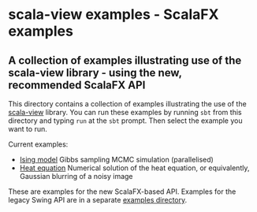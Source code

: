 # scala-view examples - ScalaFX examples

## A collection of examples illustrating use of the scala-view library - using the new, recommended ScalaFX API

This directory contains a collection of examples illustrating the use of the [scala-view](https://github.com/darrenjw/scala-view) library. You can run these examples by running `sbt` from this directory and typing `run` at the `sbt` prompt. Then select the example you want to run.

Current examples:

* [Ising model](https://en.wikipedia.org/wiki/Ising_model) Gibbs sampling MCMC simulation (parallelised)
* [Heat equation](https://en.wikipedia.org/wiki/Heat_equation) Numerical solution of the heat equation, or equivalently, Gaussian blurring of a noisy image

These are examples for the new ScalaFX-based API. Examples for the legacy Swing API are in a separate [examples directory](../examples-swing/).

